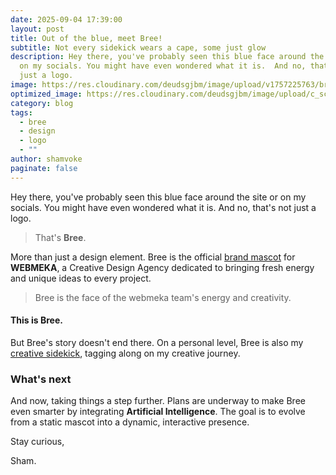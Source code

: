 ```yaml
---
date: 2025-09-04 17:39:00
layout: post
title: Out of the blue, meet Bree!
subtitle: Not every sidekick wears a cape, some just glow
description: Hey there, you've probably seen this blue face around the site or
  on my socials. You might have even wondered what it is.  And no, that's not
  just a logo.
image: https://res.cloudinary.com/deudsgjbm/image/upload/v1757225763/bree_lu4nrr.jpg
optimized_image: https://res.cloudinary.com/deudsgjbm/image/upload/c_scale,w_380/v1757225763/bree_lu4nrr.jpg
category: blog
tags:
  - bree
  - design
  - logo
  - ""
author: shamvoke
paginate: false
---
```

Hey there, you've probably seen this blue face around the site or on my socials. You might have even wondered what it is. And no, that's not just a logo.

>That's **Bree**.

More than just a design element. Bree is the official <ins>brand mascot</ins> for **WEBMEKA**, a Creative Design Agency dedicated to bringing fresh energy and unique ideas to every project. 

>Bree is the face of the webmeka team's energy and creativity.

#### This is Bree.
<script type="module" src="https://unpkg.com/@splinetool/viewer@1.10.56/build/spline-viewer.js"></script>
<spline-viewer hint loading-anim-type="spinner-small-dark" url="https://prod.spline.design/YRXzrIX2A9CvY195/scene.splinecode" style="width: 100%; height: 380px;"></spline-viewer>

But Bree's story doesn't end there. On a personal level, Bree is also my <ins>creative sidekick</ins>, tagging along on my creative journey.

### What's next
And now, taking things a step further. Plans are underway to make Bree even smarter by integrating **Artificial Intelligence**. The goal is to evolve from a static mascot into a dynamic, interactive presence.

Stay curious,

Sham.
